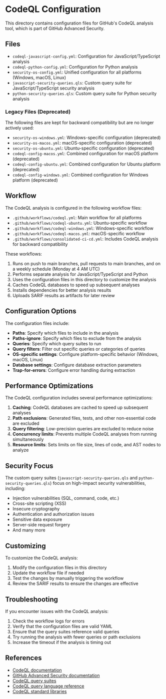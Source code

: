 # CodeQL Configuration

This directory contains configuration files for GitHub's CodeQL analysis tool,
which is part of GitHub Advanced Security.

## Files

- `codeql-javascript-config.yml`: Configuration for JavaScript/TypeScript analysis
- `codeql-python-config.yml`: Configuration for Python analysis
- `security-os-config.yml`: Unified configuration for all platforms (Windows,
macOS,
Linux)
- `javascript-security-queries.qls`: Custom query suite for JavaScript/TypeScript security analysis
- `python-security-queries.qls`: Custom query suite for Python security analysis

### Legacy Files (Deprecated)

The following files are kept for backward compatibility but are no longer actively used:

- `security-os-windows.yml`: Windows-specific configuration (deprecated)
- `security-os-macos.yml`: macOS-specific configuration (deprecated)
- `security-os-ubuntu.yml`: Ubuntu-specific configuration (deprecated)
- `codeql-config-macos.yml`: Combined configuration for macOS platform (deprecated)
- `codeql-config-ubuntu.yml`: Combined configuration for Ubuntu platform (deprecated)
- `codeql-config-windows.yml`: Combined configuration for Windows platform (deprecated)

## Workflow

The CodeQL analysis is configured in the following workflow files:

- `.github/workflows/codeql.yml`: Main workflow for all platforms
- `.github/workflows/codeql-ubuntu.yml`: Ubuntu-specific workflow
- `.github/workflows/codeql-windows.yml`: Windows-specific workflow
- `.github/workflows/codeql-macos.yml`: macOS-specific workflow
- `.github/workflows/consolidated-ci-cd.yml`: Includes CodeQL analysis for backward compatibility

These workflows:

1. Runs on push to main branches,
pull requests to main branches,
and on a weekly schedule (Monday at 4 AM UTC)
2. Performs separate analysis for JavaScript/TypeScript and Python
3. Uses the configuration files in this directory to customize the analysis
4. Caches CodeQL databases to speed up subsequent analyses
5. Installs dependencies for better analysis results
6. Uploads SARIF results as artifacts for later review

## Configuration Options

The configuration files include:

- **Paths**: Specify which files to include in the analysis
- **Paths-ignore**: Specify which files to exclude from the analysis
- **Queries**: Specify which query suites to run
- **Query filters**: Filter out specific queries or categories of queries
- **OS-specific settings**: Configure platform-specific behavior (Windows, macOS, Linux)
- **Database settings**: Configure database extraction parameters
- **Trap-for-errors**: Configure error handling during extraction

## Performance Optimizations

The CodeQL configuration includes several performance optimizations:

1. **Caching**: CodeQL databases are cached to speed up subsequent analyses
2. **Path exclusions**: Generated files,
tests,
and other non-essential code are excluded
3. **Query filtering**: Low-precision queries are excluded to reduce noise
4. **Concurrency limits**: Prevents multiple CodeQL analyses from running simultaneously
5. **Resource limits**: Sets limits on file size,
lines of code,
and AST nodes to analyze

## Security Focus

The custom query suites (`javascript-security-queries.qls` and `python-security-queries.qls`) focus on high-impact security vulnerabilities,
including:

- Injection vulnerabilities (SQL, command, code, etc.)
- Cross-site scripting (XSS)
- Insecure cryptography
- Authentication and authorization issues
- Sensitive data exposure
- Server-side request forgery
- And many more

## Customizing

To customize the CodeQL analysis:

1. Modify the configuration files in this directory
2. Update the workflow file if needed
3. Test the changes by manually triggering the workflow
4. Review the SARIF results to ensure the changes are effective

## Troubleshooting

If you encounter issues with the CodeQL analysis:

1. Check the workflow logs for errors
2. Verify that the configuration files are valid YAML
3. Ensure that the query suites reference valid queries
4. Try running the analysis with fewer queries or path exclusions
5. Increase the timeout if the analysis is timing out

## References

- [CodeQL documentation](https://codeql.github.com/docs/)
- [GitHub Advanced Security documentation](https://docs.github.com/en/code-security/code-scanning/automatically-scanning-your-code-for-vulnerabilities-and-errors/configuring-code-scanning)
- [CodeQL query suites](https://codeql.github.com/codeql-query-help/)
- [CodeQL query language reference](https://codeql.github.com/docs/ql-language-reference/)
- [CodeQL standard libraries](https://codeql.github.com/docs/codeql-language-guides/)
